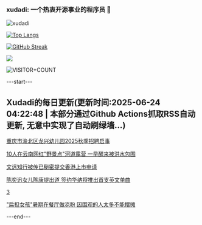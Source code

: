 ### xudadi: 一个热衷开源事业的程序员 👋

![xudadi](https://github-readme-stats-git-masterorgs-github-readme-stats-team.vercel.app/api?username=xudadi)

[![Top Langs](https://github-readme-stats.vercel.app/api/top-langs/?username=xudadi)](https://github.com/anuraghazra/github-readme-stats)

[![GitHub Streak](https://streak-stats.demolab.com?user=xudadi&locale=zh_Hans)](https://git.io/streak-stats)

![](https://raw.githubusercontent.com/xudadi/xudadi/main/assets/github-contribution-grid-snake.svg)

![VISITOR+COUNT](https://komarev.com/ghpvc/?username=xudadi&label=VISITOR+COUNT)


---start---

## Xudadi的每日更新(更新时间:2025-06-24 04:22:48 | 本部分通过Github Actions抓取RSS自动更新, 无意中实现了自动刷绿墙...)

[重庆市渝北区龙兴幼儿园2025秋季招聘启事](https://www.gongkaoleida.com/article/2469073)

[10人在云南网红"野景点"河道露营 一早醒来被洪水包围](https://m.163.com/news/article/K2OIQFOF051492T3.html)

[文远知行被传已秘密提交香港上市申请](https://m.163.com/news/article/K2OIQFOC051492T3.html)

[陈奕迅女儿陈康堤出道 签约华纳将推出首支英文单曲](https://m.163.com/news/article/K2OSJ41B0514D3UH.html)

[3](https://m.163.com/touch/news/sub/domestic)

["扁担女孩"暑期在餐厅做凉粉 因围观的人太多不能摆摊](https://m.163.com/news/article/K2OOAJBP051492T3.html)

---end---
